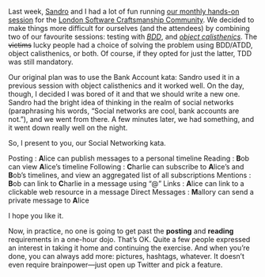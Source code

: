 <!--
id: 49250842364
link: http://monospacedmonologues.com/post/49250842364/the-social-networking-kata
slug: the-social-networking-kata
date: Tue Apr 30 2013 11:36:40 GMT+0100 (BST)
publish: 2013-04-030
tags: 
title: The Social Networking Kata
-->


Last week, [Sandro](https://twitter.com/sandromancuso) and I had a lot
of fun running [our monthly hands-on
session](http://www.meetup.com/london-software-craftsmanship/events/115289022/)
for the [London Software Craftsmanship
Community](http://www.meetup.com/london-software-craftsmanship/). We
decided to make things more difficult for ourselves (and the attendees)
by combining two of our favourite sessions: testing with
[*BDD*](http://en.wikipedia.org/wiki/Behavior-driven_development), and
[*object
calisthenics*](http://www.bennadel.com/resources/uploads/2012/ObjectCalisthenics.pdf).
The ~~victims~~ lucky people had a choice of solving the problem using
BDD/ATDD, object calisthenics, or both. Of course, if they opted for
just the latter, TDD was still mandatory.

Our original plan was to use the Bank Account kata: Sandro used it in a
previous session with object calisthenics and it worked well. On the
day, though, I decided I was bored of it and that we should write a new
one. Sandro had the bright idea of thinking in the realm of social
networks (paraphrasing his words, “Social networks are cool, bank
accounts are not.”), and we went from there. A few minutes later, we had
something, and it went down really well on the night.

So, I present to you, our Social Networking kata.

Posting
:   **A**lice can publish messages to a personal timeline
Reading
:   **B**ob can view **A**lice’s timeline
Following
:   **C**harlie can subscribe to **A**lice’s and **B**ob’s timelines,
    and view an aggregated list of all subscriptions
Mentions
:   **B**ob can link to **C**harlie in a message using “@”
Links
:   **A**lice can link to a clickable web resource in a message
Direct Messages
:   **M**allory can send a private message to **A**lice

I hope you like it.

Now, in practice, no one is going to get past the **posting** and
**reading** requirements in a one-hour dojo. That’s OK. Quite a few
people expressed an interest in taking it home and continuing the
exercise. And when you’re done, you can always add more: pictures,
hashtags, whatever. It doesn’t even require brainpower—just open up
Twitter and pick a feature.

